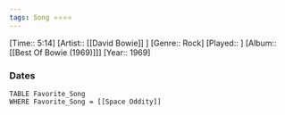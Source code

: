```yaml
---
tags: Song ⭐⭐⭐⭐ 
---
```

[Time:: 5:14]
[Artist:: [[David Bowie]] ]
[Genre:: Rock]
[Played:: ]
[Album:: [[Best Of Bowie (1969)]]]
[Year:: 1969]
### Dates
````dataview
TABLE Favorite_Song
WHERE Favorite_Song = [[Space Oddity]]
````